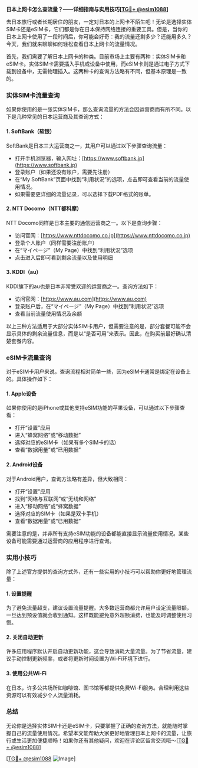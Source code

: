 **日本上网卡怎么查流量？——详细指南与实用技巧[[TG💪+ @esim1088](https://t.me/s/esim1088)]**

去日本旅行或者长期居住的朋友，一定对日本的上网卡不陌生吧！无论是选择实体SIM卡还是eSIM卡，它们都是你在日本保持网络连接的重要工具。但是，当你的日本上网卡使用了一段时间后，你可能会好奇：我的流量还剩多少？还能用多久？今天，我们就来聊聊如何轻松查看日本上网卡的流量情况。

首先，我们需要了解日本上网卡的种类。目前市场上主要有两种：实体SIM卡和eSIM卡。实体SIM卡需要插入手机或设备中使用，而eSIM卡则是通过电子方式下载到设备中，无需物理插入。这两种卡的查询方法略有不同，但基本原理是一致的。

### 实体SIM卡流量查询

如果你使用的是一张实体SIM卡，那么查询流量的方法会因运营商而有所不同。以下是几种常见的日本运营商及其查询方式：

#### 1. SoftBank（软银）
SoftBank是日本三大运营商之一，其用户可以通过以下步骤查询流量：
- 打开手机浏览器，输入网址：[https://www.softbank.jp](https://www.softbank.jp)
- 登录账户（如果还没有账户，需要先注册）
- 在“My SoftBank”页面中找到“利用状況”的选项，点击即可查看当前的流量使用情况。
- 如果需要更详细的流量记录，可以选择下载PDF格式的账单。

#### 2. NTT Docomo（NTT都科摩）
NTT Docomo同样是日本主要的通信运营商之一。以下是查询步骤：
- 访问官网：[https://www.nttdocomo.co.jp](https://www.nttdocomo.co.jp)
- 登录个人账户（同样需要注册账户）
- 在“マイページ”（My Page）中找到“利用状況”选项
- 点击进入后即可看到剩余流量以及使用明细

#### 3. KDDI（au）
KDDI旗下的au也是日本非常受欢迎的运营商之一。查询方法如下：
- 访问官网：[https://www.au.com](https://www.au.com)
- 登录账户后，在“マイページ”（My Page）中找到“利用状況”选项
- 查看当前流量使用情况及余额

以上三种方法适用于大部分实体SIM卡用户，但需要注意的是，部分套餐可能不会显示具体的剩余流量信息，而是以“是否可用”来表示。因此，在购买前最好确认清楚套餐内容。

### eSIM卡流量查询

对于eSIM卡用户来说，查询流程相对简单一些，因为eSIM卡通常是绑定在设备上的。具体操作如下：

#### 1. Apple设备
如果你使用的是iPhone或其他支持eSIM功能的苹果设备，可以通过以下步骤查看：
- 打开“设置”应用
- 进入“蜂窝网络”或“移动数据”
- 选择对应的eSIM卡（如果有多个SIM卡的话）
- 查看“数据用量”或“已用数据”

#### 2. Android设备
对于Android用户，查询方法略有差异，但大致相同：
- 打开“设置”应用
- 找到“网络与互联网”或“无线和网络”
- 进入“移动网络”或“蜂窝数据”
- 选择对应的SIM卡（如果是双卡手机）
- 查看“数据用量”或“已用数据”

需要注意的是，并非所有支持eSIM功能的设备都能直接显示流量使用情况。某些设备可能需要通过运营商的应用程序进行查询。

### 实用小技巧

除了上述官方提供的查询方式外，还有一些实用的小技巧可以帮助你更好地管理流量：

#### 1. 设置提醒
为了避免流量超支，建议设置流量提醒。大多数运营商都允许用户设定流量限额，一旦达到预设值就会收到通知。这样既能避免意外超额消费，也能及时调整使用习惯。

#### 2. 关闭自动更新
许多应用程序默认开启自动更新功能，这会导致消耗大量流量。为了节省流量，建议手动控制更新频率，或者将更新时间设置为Wi-Fi环境下进行。

#### 3. 使用公共Wi-Fi
在日本，许多公共场所如咖啡馆、图书馆等都提供免费Wi-Fi服务。合理利用这些资源可以有效减少个人流量消耗。

### 总结

无论你是选择实体SIM卡还是eSIM卡，只要掌握了正确的查询方法，就能随时掌握自己的流量使用情况。希望本文能帮助大家更好地管理日本上网卡的流量，让旅行或生活更加便捷顺畅！如果你还有其他疑问，欢迎在评论区留言交流哦～[[TG💪+ @esim1088](https://t.me/s/esim1088)]

[[TG💪+ @esim1088](https://t.me/s/esim1088) ![Image](https://i.postimg.cc/4NQfJmqS/Snipaste-2025-05-13-00-14-12.png)]